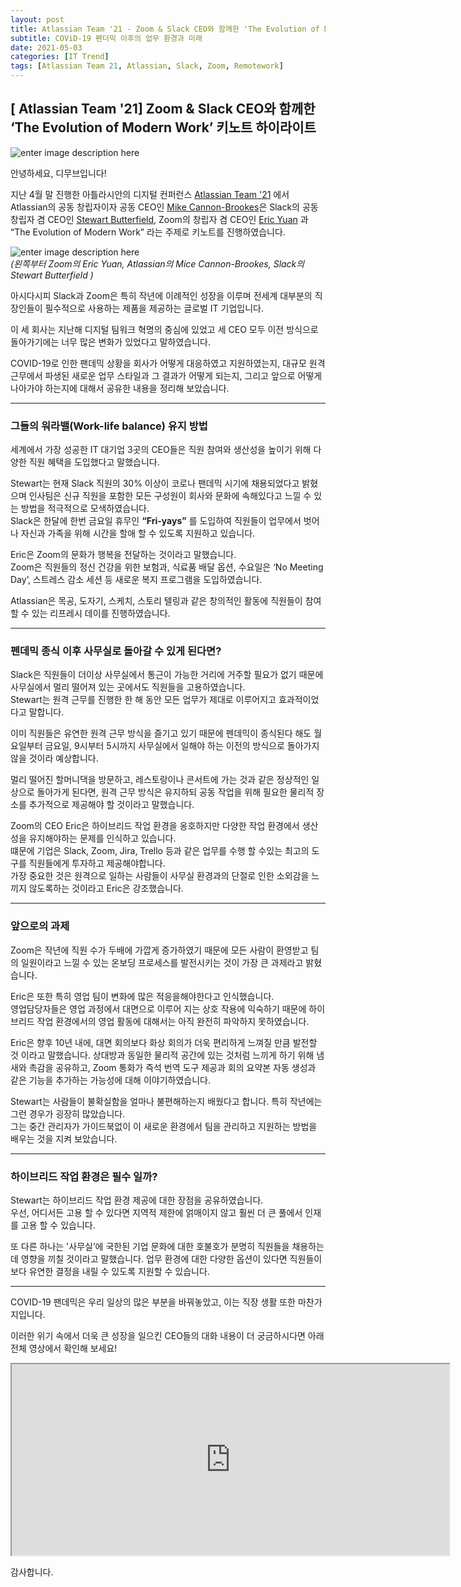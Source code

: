 ```yaml
---
layout: post
title: Atlassian Team '21 - Zoom & Slack CEO와 함께한 'The Evolution of Modern Work' 하이라이트
subtitle: COViD-19 펜더믹 이후의 업무 환경과 미래
date: 2021-05-03
categories: [IT Trend]
tags: [Atlassian Team 21, Atlassian, Slack, Zoom, Remotework]
---
```


<h2 id="atlassian-team-21-zoom--slack-ceo와-함께한-the-evolution-of-modern-work-키노트-하이라이트">[ Atlassian Team '21] Zoom &amp; Slack CEO와 함께한 ‘The Evolution of Modern Work’ 키노트 하이라이트</h2>
<p><img src="https://i2.wp.com/atlassianblog.wpengine.com/wp-content/uploads/2020/04/brand-4570-how-to-lead-remotely-when-you-dont-have-a-clue@2x.png?w=2240&amp;ssl=1" alt="enter image description here"></p>
<p>안녕하세요, 디무브입니다!</p>
<p>지난 4월 말 진행한 아틀라시안의 디지털 컨퍼런스 <a href="https://events.atlassian.com/team21">Atlassian Team '21</a> 에서 Atlassian의 공동 창립자이자 공동 CEO인 <a href="https://www.linkedin.com/in/mcannonbrookes">Mike Cannon-Brookes</a>은 Slack의 공동 창립자 겸 CEO인 <a href="https://www.linkedin.com/in/butterfield">Stewart Butterfield</a>, Zoom의 창립자 겸 CEO인 <a href="https://www.linkedin.com/in/ericsyuan">Eric Yuan</a> 과 “The Evolution of Modern Work” 라는 주제로 키노트를 진행하였습니다.</p>
<p><img src="https://static.ffx.io/images/$zoom_0.53,$multiply_0.5855,$ratio_1.776846,$width_1059,$x_1,$y_0/t_crop_custom/e_sharpen:25,q_85,f_auto/50082adc8cf5638e333be0833ce4e54d308902b1" alt="enter image description here"><br>
<em>(왼쪽부터 Zoom의 Eric Yuan, Atlassian의 Mice Cannon-Brookes, Slack의 Stewart Butterfield )</em></p>
<p>아시다시피 Slack과 Zoom은 특히 작년에 이례적인 성장을 이루며 전세계 대부분의 직장인들이 필수적으로 사용하는 제품을 제공하는 글로벌 IT 기업입니다.</p>
<p>이 세 회사는 지난해 디지털 팀워크 혁명의 중심에 있었고 세 CEO 모두 이전 방식으로 돌아가기에는 너무 많은 변화가 있었다고 말하였습니다.</p>
<p>COVID-19로 인한 팬데믹 상황을 회사가 어떻게 대응하였고 지원하였는지, 대규모 원격 근무에서 파생된 새로운 업무 스타일과 그 결과가 어떻게 되는지, 그리고 앞으로 어떻게 나아가야 하는지에 대해서 공유한 내용을 정리해 보았습니다.</p>
<hr>
<h3 id="그들의-워라밸work-life-balance-유지-방법">그들의 워라밸(Work-life balance) 유지 방법</h3>
<p>세계에서 가장 성공한 IT 대기업 3곳의 CEO들은 직원 참여와 생산성을 높이기 위해 다양한 직원 혜택을 도입했다고 말했습니다.</p>
<p>Stewart는 현재 Slack 직원의 30% 이상이 코로나 팬데믹 시기에 채용되었다고 밝혔으며 인사팀은 신규 직원을 포함한 모든 구성원이 회사와 문화에 속해있다고 느낄 수 있는 방법을 적극적으로 모색하였습니다.<br>
Slack은 한달에 한번 금요일 휴무인 <strong>“Fri-yays”</strong> 를 도입하여 직원들이 업무에서 벗어나 자신과 가족을 위해 시간을 할애 할 수 있도록 지원하고 있습니다.</p>
<p>Eric은 Zoom의 문화가 행복을 전달하는 것이라고 말했습니다.<br>
Zoom은 직원들의 정신 건강을 위한 보험과, 식료품 배달 옵션, 수요일은 ‘No Meeting Day’, 스트레스 감소 세션 등 새로운 복지 프로그램을 도입하였습니다.</p>
<p>Atlassian은 목공, 도자기, 스케치, 스토리 텔링과 같은 창의적인 활동에 직원들이 참여할 수 있는 리프레시 데이를 진행하였습니다.</p>
<hr>
<h3 id="펜데믹-종식-이후-사무실로-돌아갈-수-있게-된다면">펜데믹 종식 이후 사무실로 돌아갈 수 있게 된다면?</h3>
<p>Slack은 직원들이 더이상 사무실에서 통근이 가능한 거리에 거주할 필요가 없기 때문에 사무실에서 멀리 떨어져 있는 곳에서도 직원들을 고용하였습니다.<br>
Stewart는 원격 근무를 진행한 한 해 동안 모든 업무가 제대로 이루어지고 효과적이었다고 말합니다.</p>
<p>이미 직원들은 유연한 원격 근무 방식을 즐기고 있기 때문에 펜데믹이 종식된다 해도 월요일부터 금요일, 9시부터 5시까지 사무실에서 일해야 하는 이전의 방식으로 돌아가지 않을 것이라 예상합니다.</p>
<p>멀리 떨어진 할머니댁을 방문하고, 레스토랑이나 콘서트에 가는 것과 같은  정상적인 일상으로 돌아가게 된다면, 원격 근무 방식은 유지하되 공동 작업을 위해 필요한 물리적 장소를 추가적으로 제공해야 할 것이라고  말했습니다.</p>
<p>Zoom의 CEO Eric은 하이브리드 작업 환경을 옹호하지만 다양한 작업 환경에서 생산성을 유지해야하는 문제를 인식하고 있습니다.<br>
떄문에 기업은 Slack, Zoom, Jira, Trello 등과 같은 업무를 수행 할 수있는 최고의 도구를 직원들에게 투자하고 제공해야합니다.<br>
가장 중요한 것은 원격으로 일하는 사람들이 사무실 환경과의 단절로 인한 소외감을 느끼지 않도록하는 것이라고 Eric은 강조했습니다.</p>
<hr>
<h3 id="앞으로의-과제">앞으로의 과제</h3>
<p>Zoom은 작년에 직원 수가 두배에 가깝게 증가하였기 때문에 모든 사람이 환영받고 팀의 일원이라고 느낄 수 있는 온보딩 프로세스를 발전시키는 것이 가장 큰 과제라고 밝혔습니다.</p>
<p>Eric은 또한 특히 영업 팀이 변화에 많은 적응을해야한다고 인식했습니다.<br>
영업담당자들은 영업 과정에서 대면으로 이루어 지는 상호 작용에 익숙하기 때문에 하이브리드 작업 환경에서의 영업 활동에 대해서는 아직 완전히 파악하지 못하였습니다.</p>
<p>Eric은 향후 10년 내에, 대면 회의보다 화상 회의가 더욱 편리하게 느껴질 만큼 발전할 것 이라고 말했습니다. 상대방과 동일한 물리적 공간에 있는 것처럼 느끼게 하기 위해 냄새와 촉감을 공유하고, Zoom 통화가 즉석 번역 도구 제공과 회의 요약본 자동 생성과 같은 기능을 추가하는 가능성에 대해 이야기하였습니다.</p>
<p>Stewart는 사람들이 불확실함을 얼마나 불편해하는지 배웠다고 합니다. 특히 작년에는 그런 경우가 굉장히 많았습니다.<br>
그는 중간 관리자가 가이드북없이 이 새로운 환경에서 팀을 관리하고 지원하는 방법을 배우는 것을 지켜 보았습니다.</p>
<hr>
<h3 id="하이브리드-작업-환경은-필수-일까">하이브리드 작업 환경은 필수 일까?</h3>
<p>Stewart는 하이브리드 작업 환경 제공에 대한 장점을 공유하였습니다.<br>
우선, 어디서든 고용 할 수 있다면 지역적 제한에 얽매이지 않고 훨씬 더 큰 풀에서 인재를 고용 할 수 있습니다.</p>
<p>또 다른 하나는 '사무실’에 국한된 기업 문화에 대한 호불호가 분명히 직원들을 채용하는데 영향을 끼칠 것이라고 말했습니다. 업무 환경에 대한 다양한 옵션이 있다면 직원들이 보다 유연한 결정을 내릴 수 있도록 지원할 수 있습니다.</p>
<hr>
<p>COVID-19 팬데믹은 우리 일상의 많은 부분을 바꿔놓았고, 이는 직장 생활 또한 마찬가지입니다.</p>
<p>이러한 위기 속에서 더욱 큰 성장을 일으킨 CEO들의 대화 내용이 더 궁금하시다면 아래 전체 영상에서 확인해 보세요!</p>
<iframe width="700" height="306" src="https://www.youtube.com/embed/FipL3DrtNLY" title="YouTube video player" allowfullscreen=""></iframe>
<p>감사합니다.</p>

